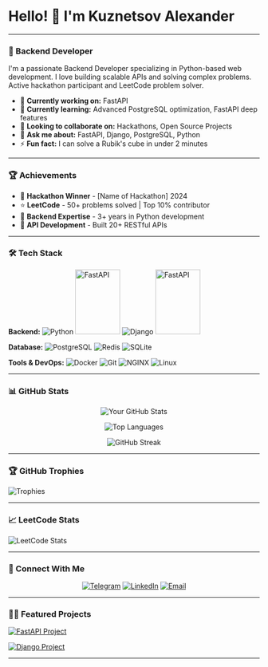 # Hello! 👋 I'm Kuznetsov Alexander

---

### 🚀 Backend Developer

I'm a passionate Backend Developer specializing in Python-based web development. I love building scalable APIs and solving complex problems. Active hackathon participant and LeetCode problem solver.

- 🔭 **Currently working on:** FastAPI
- 🌱 **Currently learning:** Advanced PostgreSQL optimization, FastAPI deep features
- 👯 **Looking to collaborate on:** Hackathons, Open Source Projects
- 💬 **Ask me about:** FastAPI, Django, PostgreSQL, Python
- ⚡ **Fun fact:** I can solve a Rubik's cube in under 2 minutes

---

### 🏆 Achievements

- 🏅 **Hackathon Winner** - [Name of Hackathon] 2024
- ⭐ **LeetCode** - 50+ problems solved | Top 10% contributor
- 🚀 **Backend Expertise** - 3+ years in Python development
- 🎯 **API Development** - Built 20+ RESTful APIs

---

### 🛠️ Tech Stack

**Backend:**
![Python](https://img.icons8.com/?size=100&id=l75OEUJkPAk4&format=png&color=000000)
<img src="https://icon.icepanel.io/Technology/svg/FastAPI.svg" width="90" height="130" alt="FastAPI" style="filter: invert(0%)" />
![Django](https://img.icons8.com/?size=100&id=baihjTL3IBX9&format=png&color=000000)
<img src="https://icon.icepanel.io/Technology/svg/Django-REST.svg" width="90" height="130" alt="FastAPI" style="filter: invert(0%)" />

**Database:**
![PostgreSQL](https://img.icons8.com/?size=100&id=JRnxU7ZWP4mi&format=png&color=000000)
![Redis](https://img.icons8.com/?size=100&id=lhwQTv6iwznO&format=png&color=000000)
![SQLite](https://img.icons8.com/?size=100&id=VMRAbKfEzssG&format=png&color=000000)

**Tools & DevOps:**
![Docker](https://img.icons8.com/?size=100&id=cdYUlRaag9G9&format=png&color=000000)
![Git](https://img.icons8.com/?size=100&id=20906&format=png&color=000000)
![NGINX](https://img.icons8.com/?size=100&id=f8puwbhs0kUR&format=png&color=000000)
![Linux](https://img.icons8.com/?size=100&id=17842&format=png&color=000000)

---

### 📊 GitHub Stats

<div align="center">
  
![Your GitHub Stats](https://github-readme-stats.vercel.app/api?username=YOUR_USERNAME&show_icons=true&theme=dark&hide_border=true&bg_color=00000000)

![Top Languages](https://github-readme-stats.vercel.app/api/top-langs/?username=YOUR_USERNAME&layout=compact&theme=dark&hide_border=true&bg_color=00000000)

![GitHub Streak](https://streak-stats.demolab.com?user=YOUR_USERNAME&theme=dark&hide_border=true)

</div>

---

### 🏆 GitHub Trophies

![Trophies](https://github-profile-trophy.vercel.app/?username=YOUR_USERNAME&theme=darkhub&no-frame=true&row=2&column=4)

---

### 📈 LeetCode Stats

![LeetCode Stats](https://leetcard.jacoblin.cool/Alex_Kuznetsov?theme=dark&font=Abel&ext=contest)

---

### 🤝 Connect With Me

<div align="center">

[![Telegram](https://img.icons8.com/?size=100&id=7jrHorBRorpX&format=png&color=000000)](https://t.me/YOUR_TELEGRAM)
[![LinkedIn](https://img.icons8.com/?size=100&id=13930&format=png&color=000000)](https://linkedin.com/in/YOUR_LINKEDIN)
[![Email](https://img.icons8.com/?size=100&id=P7UIlhbpWzZm&format=png&color=000000)](mailto:YOUR_EMAIL)

</div>

---

### 👨‍💻 Featured Projects

[![FastAPI Project](https://github-readme-stats.vercel.app/api/pin/?username=Kuznetsov-Alexander&repo=FastAPI&theme=dark)](https://github.com/Kuznetsov-Alexander/FastAPI)

[![Django Project](https://github-readme-stats.vercel.app/api/pin/?username=Fantom51&repo=math-tutoring-enroll-now&theme=dark)](https://github.com/Fantom51/math-tutoring-enroll-now)

---
